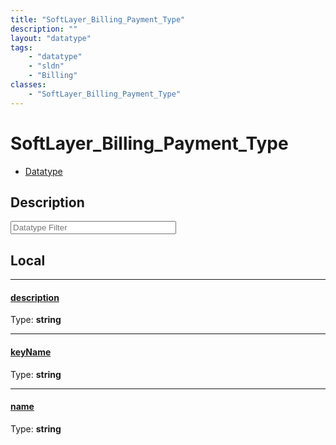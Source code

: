 ```yaml
---
title: "SoftLayer_Billing_Payment_Type"
description: ""
layout: "datatype"
tags:
    - "datatype"
    - "sldn"
    - "Billing"
classes:
    - "SoftLayer_Billing_Payment_Type"
---
```


# SoftLayer_Billing_Payment_Type
<div id='service-datatype'>
    <ul id='sldn-reference-tabs'>
        <li id='datatype'> <a href='/reference/datatypes/SoftLayer_Billing_Payment_Type' >Datatype</a></li>
    </ul>
</div>

## Description 








<!-- Filer BEGIN -->
<div class="view-filters">
        <div class="clearfix">
            <div class="search-input-box">
                <input placeholder="Datatype Filter" onkeyup="titleSearch(inputId='prop-input', divId='properties', elementClass='prop-row')" 
                    type="text" id="prop-input" value="" size="30" maxlength="128" class="form-text">
            </div>
        </div>
</div>
<!-- Filer END -->

<div id="properties" class="content">
<div id="localProperties" class="prop-content" >

## Local
<div class="prop-row">

-----
[description]: #description
#### [description]
  
<span class="type-label">Type: </span>**string**  



</div>
<div class="prop-row">

-----
[keyName]: #keyname
#### [keyName]
  
<span class="type-label">Type: </span>**string**  



</div>
<div class="prop-row">

-----
[name]: #name
#### [name]
  
<span class="type-label">Type: </span>**string**  



</div>
</div>
<!-- LOCAL PROPERTY END -->

</div>


